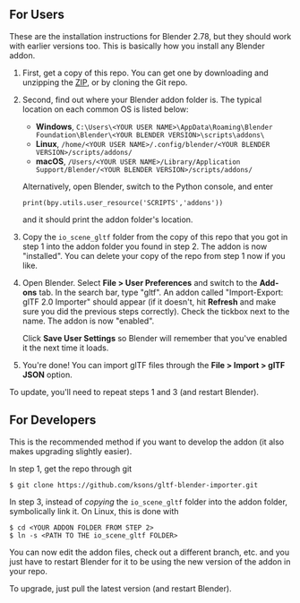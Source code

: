 ## For Users
These are the installation instructions for Blender 2.78, but they should
work with earlier versions too. This is basically how you install any Blender
addon.

1. First, get a copy of this repo. You can get one by downloading and
   unzipping the [ZIP](https://github.com/ksons/gltf-blender-importer/archive/master.zip),
   or by cloning the Git repo.

2. Second, find out where your Blender addon folder is. The typical
   location on each common OS is listed below:

   * **Windows**, `C:\Users\<YOUR USER NAME>\AppData\Roaming\Blender Foundation\Blender\<YOUR BLENDER VERSION>\scripts\addons\`
   * **Linux**, `/home/<YOUR USER NAME>/.config/blender/<YOUR BLENDER VERSION>/scripts/addons/`
   * **macOS**, `/Users/<YOUR USER NAME>/Library/Application Support/Blender/<YOUR BLENDER VERSION>/scripts/addons/`

   Alternatively, open Blender, switch to the Python console, and enter

   ```
   print(bpy.utils.user_resource('SCRIPTS','addons'))
   ```

   and it should print the addon folder's location.

3. Copy the `io_scene_gltf` folder from the copy of this repo that you got
   in step 1 into the addon folder you found in step 2. The addon is now
   "installed". You can delete your copy of the repo from step 1 now if
   you like.

4. Open Blender. Select **File > User Preferences** and switch to the
   **Add-ons** tab. In the search bar, type "gltf". An addon called
   "Import-Export: glTF 2.0 Importer" should appear (if it doesn't, hit
   **Refresh** and make sure you did the previous steps correctly). Check
   the tickbox next to the name. The addon is now "enabled".

   Click **Save User Settings** so Blender will remember that you've enabled
   it the next time it loads.

5. You're done! You can import glTF files through the **File > Import > glTF
   JSON** option.

To update, you'll need to repeat steps 1 and 3 (and restart Blender).


## For Developers
This is the recommended method if you want to develop the addon (it also
makes upgrading slightly easier).

In step 1, get the repo through git

    $ git clone https://github.com/ksons/gltf-blender-importer.git

In step 3, instead of _copying_ the `io_scene_gltf` folder into the addon
folder, symbolically link it. On Linux, this is done with

    $ cd <YOUR ADDON FOLDER FROM STEP 2>
    $ ln -s <PATH TO THE io_scene_gltf FOLDER>

You can now edit the addon files, check out a different branch, etc. and you
just have to restart Blender for it to be using the new version of the
addon in your repo.

To upgrade, just pull the latest version (and restart Blender).
